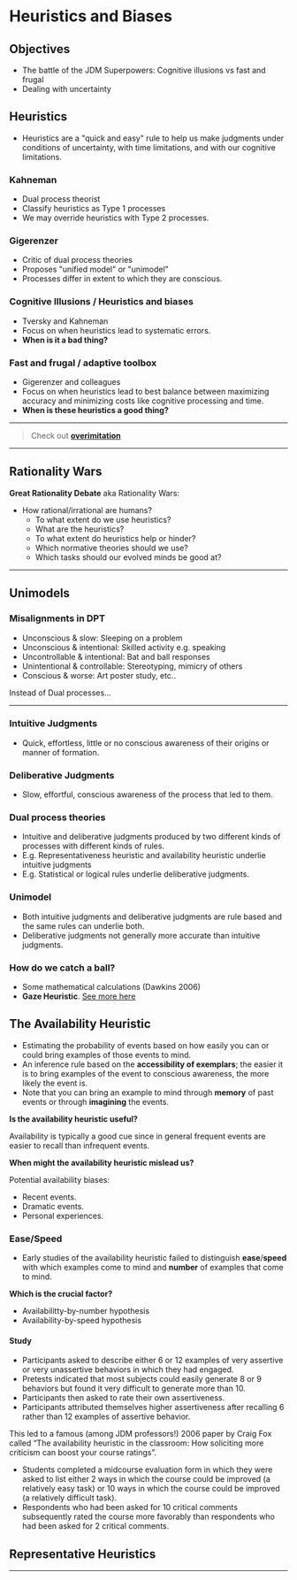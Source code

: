 # Heuristics and Biases

## Objectives
- The battle of the JDM Superpowers: Cognitive illusions vs fast and frugal
- Dealing with uncertainty

## Heuristics
- Heuristics are a "quick and easy" rule to help us make judgments under conditions of uncertainty, with time limitations, and with our cognitive limitations.

### Kahneman
- Dual process theorist
- Classify heuristics as Type 1 processes
- We may override heuristics with Type 2 processes.

### Gigerenzer
- Critic of dual process theories
- Proposes "unified model" or "unimodel"
- Processes differ in extent to which they are conscious.

### Cognitive Illusions / Heuristics and biases

- Tversky and Kahneman
- Focus on when heuristics lead to systematic errors.
- **When is it a bad thing?**

### Fast and frugal / adaptive toolbox

 - Gigerenzer and colleagues  
 - Focus on when heuristics lead to best balance between maximizing accuracy and minimizing costs like cognitive processing and time.
 - **When is these heuristics a good thing?**

---

> Check out [**overimitation**](../cog-sci/11-emergence-of-the-mind#overimitation)

---

## Rationality Wars

**Great Rationality Debate** aka Rationality Wars:

- How rational/irrational are humans?
	- To what extent do we use heuristics?
	- What are the heuristics?
	- To what extent do heuristics help or hinder?
	- Which normative theories should we use?
	- Which tasks should our evolved minds be good at?

---

## Unimodels

### Misalignments in DPT
- Unconscious & slow: Sleeping on a problem
- Unconscious & intentional: Skilled activity e.g. speaking
- Uncontrollable & intentional: Bat and ball responses
- Unintentional & controllable: Stereotyping, mimicry of others
- Conscious & worse: Art poster study, etc..

Instead of Dual processes...

---

### Intuitive Judgments
- Quick, effortless, little or no conscious awareness of their origins or manner of formation.

### Deliberative Judgments
- Slow, effortful, conscious awareness of the process that led to them.

### Dual process theories
- Intuitive and deliberative judgments produced by two different kinds of processes with different kinds of rules.
- E.g. Representativeness heuristic and availability heuristic underlie intuitive judgments
- E.g. Statistical or logical rules underlie deliberative judgments.
### Unimodel
- Both intuitive judgments and deliberative judgments are rule based and the same rules can underlie both.
- Deliberative judgments not generally more accurate than intuitive judgments.

### How do we catch a ball?

- Some mathematical calculations (Dawkins 2006)
- **Gaze Heuristic**. [See more here](../cog-sci/10-the-rational-mind#bounded-rationality)

## The Availability Heuristic
- Estimating the probability of events based on how easily you can or could bring examples of those events to mind.
- An inference rule based on the **accessibility of exemplars**; the easier it is to bring examples of the event to conscious awareness, the  more likely the event is.
- Note that you can bring an example to mind through **memory** of past events or through **imagining** the events.

**Is the availability heuristic useful?**

Availability is typically a good cue since in general frequent events are easier to recall than infrequent events.

**When might the availability heuristic mislead us?**

Potential availability biases:
- Recent events.
- Dramatic events.
- Personal experiences.

### Ease/Speed
- Early studies of the availability heuristic failed to distinguish **ease**/**speed** with which examples come to mind and **number** of examples that come to mind.

**Which is the crucial factor?**
- Availabilitty-by-number hypothesis
- Availability-by-speed hypothesis

#### Study

- Participants asked to describe either 6 or 12 examples of very assertive or very unassertive behaviors in which they had engaged. 
- Pretests indicated that most subjects could easily generate 8 or 9 behaviors but found it very difficult to generate more than 10.  
- Participants then asked to rate their own assertiveness.  
- Participants attributed themselves higher assertiveness after recalling 6 rather than 12 examples of assertive behavior. 

This led to a famous (among JDM professors!) 2006 paper by Craig Fox called “The availability heuristic in the classroom: How soliciting more criticism can boost your course ratings”.

- Students completed a midcourse evaluation form in which they were asked to list either 2 ways in which the course could be improved (a relatively easy task) or 10 ways in which the course could be improved (a relatively difficult task).
- Respondents who had been asked for 10 critical comments subsequently rated the course more favorably than respondents who had been asked for 2 critical comments.

## Representative Heuristics

---
